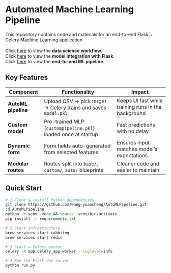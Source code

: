 # Automated Machine Learning Pipeline

This repository contains code and materials for an end-to-end Flask + Celery Machine Learning application<br><br>
Click [here](data/EDA%20and%20Model%20Comparison/README.md#data-science-workflow) to view the **data science workflow**.<br>
Click [here](app/README.md#model-integration-with-flask) to view the **model integration with Flask**.<br>
Click [here](app/README.md#full-scikit-learn-pipeline) to view the **end-to-end ML pipeline**.

## Key Features

| Component           | Functionality                                                  | Impact                                              |
| ------------------- | -------------------------------------------------------------- | --------------------------------------------------- |
| **AutoML pipeline** | Upload CSV → pick target → Celery trains and saves `model.pkl` | Keeps UI fast while training runs in the background |
| **Custom model**    | Pre-trained MLP (`custompipeline.pkl`) loaded once at startup  | Fast predictions with no delay                      |
| **Dynamic form**    | Form fields auto-generated from selected features              | Ensures input matches model’s expectations          |
| **Modular routes**  | Routes split into `base/`, `custom/`, `auto/` blueprints       | Cleaner code and easier to maintain                 |

## Quick Start

```bash
# 1 Clone & install Python dependencies
git clone https://github.com/wang-yuancheng/AutoMLPipeline.git
cd AutoMLPipeline
python -m venv .venv && source .venv/bin/activate
pip install -r requirements.txt

# 2 Start infrastructure
brew services start rabbitmq
brew services start redis

# 3 Start a Celery worker
celery -A app.celery_app worker --loglevel=info

# 4 Run the Flask dev server
python run.py
```
